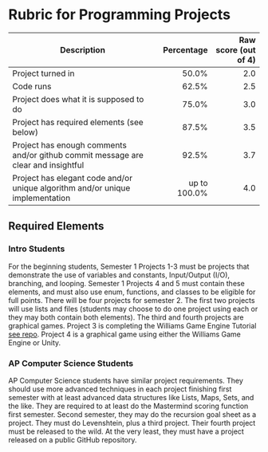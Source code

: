 # Rubric for Programming Projects

| Description | Percentage | Raw score (out of 4) |
| ----------- | ---------: | -------------------: |
| Project turned in | 50.0% | 2.0 |
| Code runs | 62.5% | 2.5 |
| Project does what it is supposed to do | 75.0% | 3.0 |
| Project has required elements (see below) | 87.5% | 3.5 |
| Project has enough comments and/or github commit message are clear and insightful | 92.5% | 3.7 |
| Project has elegant code and/or unique algorithm and/or unique implementation | up to 100.0% | 4.0 |

## Required Elements

### Intro Students

For the beginning students, Semester 1 Projects 1-3 must be projects that demonstrate the use of variables and constants, Input/Output (I/O), branching, and looping.  Semester 1 Projects 4 and 5 must contain these elements, and must also use enum, functions, and classes to be eligible for full points.  There will be four projects for semester 2.  The first two projects will use lists and files (students may choose to do one project using each or they may both contain both elements).  The third and fourth projects are graphical games.  Project 3 is completing the Williams Game Engine Tutorial [see repo](https://github.com/MichaelTMiyoshi/WilliamsGameEngine.CSharp).  Project 4 is a graphical game using either the Williams Game Engine or Unity.

### AP Computer Science Students

AP Computer Science students have similar project requirements.  They should use more advanced techniques in each project finishing first semester with at least advanced data structures like Lists, Maps, Sets, and the like.  They are required to at least do the Mastermind scoring function first semester.  Second semester, they may do the recursion goal sheet as a project.  They must do Levenshtein, plus a third project.  Their fourth project must be released to the wild.  At the very least, they must have a project released on a public GitHub repository.
